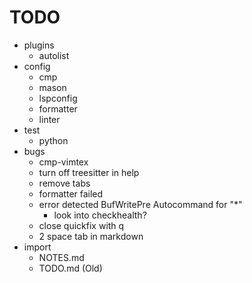 # TODO

- plugins
  - autolist
- config
  - cmp
  - mason
  - lspconfig
  - formatter
  - linter
- test
  - python
- bugs
  - cmp-vimtex
  - turn off treesitter in help
  - remove tabs
  - formatter failed
  - error detected BufWritePre Autocommand for "\*"
    - look into checkhealth?
  - close quickfix with q
  - 2 space tab in markdown
- import
  - NOTES.md
  - TODO.md (Old)
